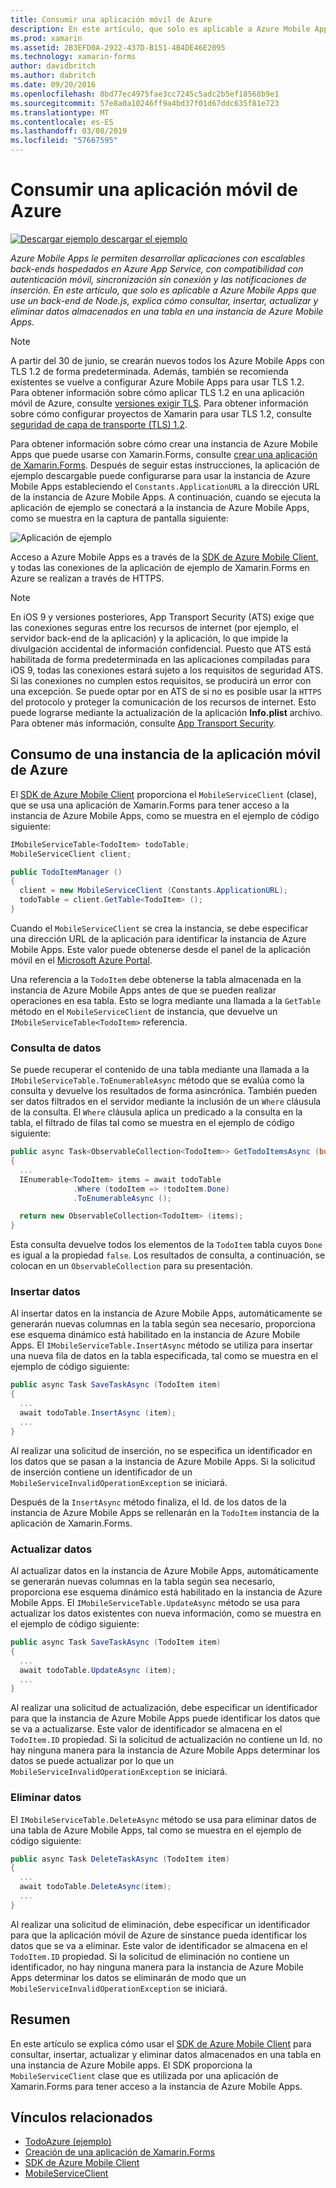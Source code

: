 ```yaml
---
title: Consumir una aplicación móvil de Azure
description: En este artículo, que solo es aplicable a Azure Mobile Apps que use un back-end de Node.js, explica cómo consultar, insertar, actualizar y eliminar datos almacenados en una tabla en una instancia de Azure Mobile Apps.
ms.prod: xamarin
ms.assetid: 2B3EFD0A-2922-437D-B151-4B4DE46E2095
ms.technology: xamarin-forms
author: davidbritch
ms.author: dabritch
ms.date: 09/20/2016
ms.openlocfilehash: 8bd77ec4975fae3cc7245c5adc2b5ef18568b9e1
ms.sourcegitcommit: 57e8a0a10246ff9a4bd37f01d67ddc635f81e723
ms.translationtype: MT
ms.contentlocale: es-ES
ms.lasthandoff: 03/08/2019
ms.locfileid: "57667595"
---
```

# <a name="consuming-an-azure-mobile-app"></a>Consumir una aplicación móvil de Azure

[![Descargar ejemplo](~/media/shared/download.png) descargar el ejemplo](https://developer.xamarin.com/samples/xamarin-forms/WebServices/TodoAzure/)

_Azure Mobile Apps le permiten desarrollar aplicaciones con escalables back-ends hospedados en Azure App Service, con compatibilidad con autenticación móvil, sincronización sin conexión y las notificaciones de inserción. En este artículo, que solo es aplicable a Azure Mobile Apps que use un back-end de Node.js, explica cómo consultar, insertar, actualizar y eliminar datos almacenados en una tabla en una instancia de Azure Mobile Apps._

> [!NOTE]
> A partir del 30 de junio, se crearán nuevos todos los Azure Mobile Apps con TLS 1.2 de forma predeterminada. Además, también se recomienda existentes se vuelve a configurar Azure Mobile Apps para usar TLS 1.2. Para obtener información sobre cómo aplicar TLS 1.2 en una aplicación móvil de Azure, consulte [versiones exigir TLS](/azure/app-service/app-service-web-tutorial-custom-ssl#enforce-tls-versions). Para obtener información sobre cómo configurar proyectos de Xamarin para usar TLS 1.2, consulte [seguridad de capa de transporte (TLS) 1.2](~/cross-platform/app-fundamentals/transport-layer-security.md).

Para obtener información sobre cómo crear una instancia de Azure Mobile Apps que puede usarse con Xamarin.Forms, consulte [crear una aplicación de Xamarin.Forms](https://azure.microsoft.com/documentation/articles/app-service-mobile-xamarin-forms-get-started/). Después de seguir estas instrucciones, la aplicación de ejemplo descargable puede configurarse para usar la instancia de Azure Mobile Apps estableciendo el `Constants.ApplicationURL` a la dirección URL de la instancia de Azure Mobile Apps. A continuación, cuando se ejecuta la aplicación de ejemplo se conectará a la instancia de Azure Mobile Apps, como se muestra en la captura de pantalla siguiente:

![](azure-images/portal.png "Aplicación de ejemplo")

Acceso a Azure Mobile Apps es a través de la [SDK de Azure Mobile Client](https://www.nuget.org/packages/Microsoft.Azure.Mobile.Client/), y todas las conexiones de la aplicación de ejemplo de Xamarin.Forms en Azure se realizan a través de HTTPS.

> [!NOTE]
> En iOS 9 y versiones posteriores, App Transport Security (ATS) exige que las conexiones seguras entre los recursos de internet (por ejemplo, el servidor back-end de la aplicación) y la aplicación, lo que impide la divulgación accidental de información confidencial. Puesto que ATS está habilitada de forma predeterminada en las aplicaciones compiladas para iOS 9, todas las conexiones estará sujeto a los requisitos de seguridad ATS. Si las conexiones no cumplen estos requisitos, se producirá un error con una excepción.
> Se puede optar por en ATS de si no es posible usar la `HTTPS` del protocolo y proteger la comunicación de los recursos de internet. Esto puede lograrse mediante la actualización de la aplicación **Info.plist** archivo. Para obtener más información, consulte [App Transport Security](~/ios/app-fundamentals/ats.md).

## <a name="consuming-an-azure-mobile-app-instance"></a>Consumo de una instancia de la aplicación móvil de Azure

El [SDK de Azure Mobile Client](https://www.nuget.org/packages/Microsoft.Azure.Mobile.Client/) proporciona el `MobileServiceClient` (clase), que se usa una aplicación de Xamarin.Forms para tener acceso a la instancia de Azure Mobile Apps, como se muestra en el ejemplo de código siguiente:

```csharp
IMobileServiceTable<TodoItem> todoTable;
MobileServiceClient client;

public TodoItemManager ()
{
  client = new MobileServiceClient (Constants.ApplicationURL);
  todoTable = client.GetTable<TodoItem> ();
}
```

Cuando el `MobileServiceClient` se crea la instancia, se debe especificar una dirección URL de la aplicación para identificar la instancia de Azure Mobile Apps. Este valor puede obtenerse desde el panel de la aplicación móvil en el [Microsoft Azure Portal](https://portal.azure.com/).

Una referencia a la `TodoItem` debe obtenerse la tabla almacenada en la instancia de Azure Mobile Apps antes de que se pueden realizar operaciones en esa tabla. Esto se logra mediante una llamada a la `GetTable` método en el `MobileServiceClient` de instancia, que devuelve un `IMobileServiceTable<TodoItem>` referencia.

### <a name="querying-data"></a>Consulta de datos

Se puede recuperar el contenido de una tabla mediante una llamada a la `IMobileServiceTable.ToEnumerableAsync` método que se evalúa como la consulta y devuelve los resultados de forma asincrónica. También pueden ser datos filtrados en el servidor mediante la inclusión de un `Where` cláusula de la consulta. El `Where` cláusula aplica un predicado a la consulta en la tabla, el filtrado de filas tal como se muestra en el ejemplo de código siguiente:

```csharp
public async Task<ObservableCollection<TodoItem>> GetTodoItemsAsync (bool syncItems = false)
{
  ...
  IEnumerable<TodoItem> items = await todoTable
              .Where (todoItem => !todoItem.Done)
              .ToEnumerableAsync ();

  return new ObservableCollection<TodoItem> (items);
}
```

Esta consulta devuelve todos los elementos de la `TodoItem` tabla cuyos `Done` es igual a la propiedad `false`. Los resultados de consulta, a continuación, se colocan en un `ObservableCollection` para su presentación.

### <a name="inserting-data"></a>Insertar datos

Al insertar datos en la instancia de Azure Mobile Apps, automáticamente se generarán nuevas columnas en la tabla según sea necesario, proporciona ese esquema dinámico está habilitado en la instancia de Azure Mobile Apps. El `IMobileServiceTable.InsertAsync` método se utiliza para insertar una nueva fila de datos en la tabla especificada, tal como se muestra en el ejemplo de código siguiente:

```csharp
public async Task SaveTaskAsync (TodoItem item)
{
  ...
  await todoTable.InsertAsync (item);
  ...
}
```

Al realizar una solicitud de inserción, no se especifica un identificador en los datos que se pasan a la instancia de Azure Mobile Apps. Si la solicitud de inserción contiene un identificador de un `MobileServiceInvalidOperationException` se iniciará.

Después de la `InsertAsync` método finaliza, el Id. de los datos de la instancia de Azure Mobile Apps se rellenarán en la `TodoItem` instancia de la aplicación de Xamarin.Forms.

### <a name="updating-data"></a>Actualizar datos

Al actualizar datos en la instancia de Azure Mobile Apps, automáticamente se generarán nuevas columnas en la tabla según sea necesario, proporciona ese esquema dinámico está habilitado en la instancia de Azure Mobile Apps. El `IMobileServiceTable.UpdateAsync` método se usa para actualizar los datos existentes con nueva información, como se muestra en el ejemplo de código siguiente:

```csharp
public async Task SaveTaskAsync (TodoItem item)
{
  ...
  await todoTable.UpdateAsync (item);
  ...
}
```

Al realizar una solicitud de actualización, debe especificar un identificador para que la instancia de Azure Mobile Apps puede identificar los datos que se va a actualizarse. Este valor de identificador se almacena en el `TodoItem.ID` propiedad. Si la solicitud de actualización no contiene un Id. no hay ninguna manera para la instancia de Azure Mobile Apps determinar los datos se puede actualizar por lo que un `MobileServiceInvalidOperationException` se iniciará.

### <a name="deleting-data"></a>Eliminar datos

El `IMobileServiceTable.DeleteAsync` método se usa para eliminar datos de una tabla de Azure Mobile Apps, tal como se muestra en el ejemplo de código siguiente:

```csharp
public async Task DeleteTaskAsync (TodoItem item)
{
  ...
  await todoTable.DeleteAsync(item);
  ...
}
```

Al realizar una solicitud de eliminación, debe especificar un identificador para que la aplicación móvil de Azure de sinstance pueda identificar los datos que se va a eliminar. Este valor de identificador se almacena en el `TodoItem.ID` propiedad. Si la solicitud de eliminación no contiene un identificador, no hay ninguna manera para la instancia de Azure Mobile Apps determinar los datos se eliminarán de modo que un `MobileServiceInvalidOperationException` se iniciará.

## <a name="summary"></a>Resumen

En este artículo se explica cómo usar el [SDK de Azure Mobile Client](https://www.nuget.org/packages/Microsoft.Azure.Mobile.Client/) para consultar, insertar, actualizar y eliminar datos almacenados en una tabla en una instancia de Azure Mobile apps. El SDK proporciona la `MobileServiceClient` clase que es utilizada por una aplicación de Xamarin.Forms para tener acceso a la instancia de Azure Mobile Apps.


## <a name="related-links"></a>Vínculos relacionados

- [TodoAzure (ejemplo)](https://developer.xamarin.com/samples/xamarin-forms/WebServices/TodoAzure/)
- [Creación de una aplicación de Xamarin.Forms](https://azure.microsoft.com/documentation/articles/app-service-mobile-xamarin-forms-get-started/)
- [SDK de Azure Mobile Client](https://www.nuget.org/packages/Microsoft.Azure.Mobile.Client/)
- [MobileServiceClient](https://msdn.microsoft.com/library/azure/microsoft.windowsazure.mobileservices.mobileserviceclient(v=azure.10).aspx)
